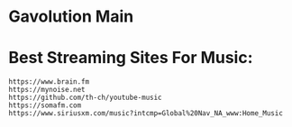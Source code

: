 # Gavolution Main

# Best Streaming Sites For Music:

```
https://www.brain.fm
https://mynoise.net
https://github.com/th-ch/youtube-music
https://somafm.com
https://www.siriusxm.com/music?intcmp=Global%20Nav_NA_www:Home_Music
```
